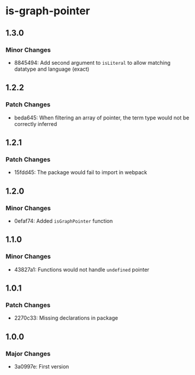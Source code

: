 # is-graph-pointer

## 1.3.0

### Minor Changes

- 8845494: Add second argument to `isLiteral` to allow matching datatype and language (exact)

## 1.2.2

### Patch Changes

- beda645: When filtering an array of pointer, the term type would not be correctly inferred

## 1.2.1

### Patch Changes

- 15fdd45: The package would fail to import in webpack

## 1.2.0

### Minor Changes

- 0efaf74: Added `isGraphPointer` function

## 1.1.0

### Minor Changes

- 43827a1: Functions would not handle `undefined` pointer

## 1.0.1

### Patch Changes

- 2270c33: Missing declarations in package

## 1.0.0

### Major Changes

- 3a0997e: First version
